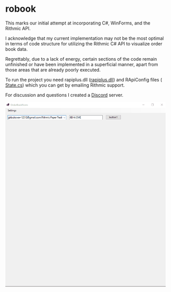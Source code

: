 ﻿# robook

This marks our initial attempt at incorporating C#, WinForms, and the Rithmic API.

I acknowledge that my current implementation may not be the most optimal 
in terms of code structure for utilizing the Rithmic C# API to visualize 
order book data. 

Regrettably, due to a lack of energy, certain sections of the code remain 
unfinished or have been implemented in a superficial manner, 
apart from those areas that are already poorly executed.

To run the project you need rapiplus.dll ([rapiplus.dll](Library%2Frapiplus.dll)) 
and RApiConfig files ( [State.cs](Robook%2FState%2FState.cs)) which you can get by emailing Rithmic support.

For discussion and questions I created a [Discord](https://discord.gg/ua8PZFxz) server.

![Animation.gif](Animation.gif)


